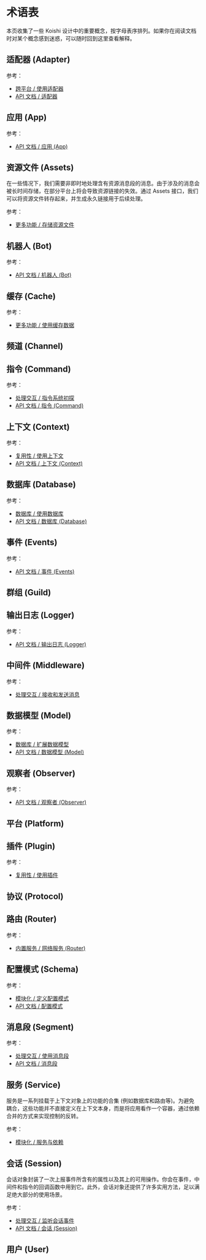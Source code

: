 # 术语表

本页收集了一些 Koishi 设计中的重要概念，按字母表序排列。如果你在阅读文档时对某个概念感到迷惑，可以随时回到这里查看解释。

## 适配器 (Adapter)

参考：

- [跨平台 / 使用适配器](../guide/adapter/)
- [API 文档 / 适配器](./core/adapter.md)

## 应用 (App)

参考：

- [API 文档 / 应用 (App)](./core/app.md)

## 资源文件 (Assets)

在一些情况下，我们需要非即时地处理含有资源消息段的消息。由于涉及的消息会被长时间存储，在部分平台上将会导致资源链接的失效。通过 Assets 接口，我们可以将资源文件转存起来，并生成永久链接用于后续处理。

参考：

- [更多功能 / 存储资源文件](./service/assets.md)

## 机器人 (Bot)

参考：

- [API 文档 / 机器人 (Bot)](./core/bot.md)

## 缓存 (Cache)

参考：

- [更多功能 / 使用缓存数据]()

## 频道 (Channel)

## 指令 (Command)

参考：

- [处理交互 / 指令系统初探](../guide/command/)
- [API 文档 / 指令 (Command)](./core/command.md)

## 上下文 (Context)

参考：

- [复用性 / 使用上下文](../guide/plugin/selector.md)
- [API 文档 / 上下文 (Context)](./core/context.md)

## 数据库 (Database)

参考：

- [数据库 / 使用数据库](../guide/database/)
- [API 文档 / 数据库 (Database)](./database/built-in.md)

## 事件 (Events)

参考：

- [API 文档 / 事件 (Events)](./core/events.md)

## 群组 (Guild)

## 输出日志 (Logger)

参考：

- [API 文档 / 输出日志 (Logger)](./utils/logger.md)

## 中间件 (Middleware)

参考：

- [处理交互 / 接收和发送消息](../guide/message/middleware.md)

## 数据模型 (Model)

参考：

- [数据库 / 扩展数据模型](../guide/database/model.md#扩展数据模型)
- [API 文档 / 数据模型 (Model)](./database/model.md)

## 观察者 (Observer)

参考：

- [API 文档 / 观察者 (Observer)](./utils/observer.md)

## 平台 (Platform)

## 插件 (Plugin)

参考：

- [复用性 / 使用插件](../guide/plugin/)

## 协议 (Protocol)

## 路由 (Router)

参考：

- [内置服务 / 网络服务 (Router)](./service/router.md)

## 配置模式 (Schema)

参考：

- [模块化 / 定义配置模式](../manual/advanced/schema.md)
- [API 文档 / 配置模式](./utils/schema.md)

## 消息段 (Segment)

参考：

- [处理交互 / 使用消息段](../guide/message/segment.md)
- [API 文档 / 消息段](./utils/segment.md)

## 服务 (Service)

服务是一系列挂载于上下文对象上的功能的合集 (例如数据库和路由等)。为避免耦合，这些功能并不直接定义在上下文本身，而是将应用看作一个容器，通过依赖合并的方式来实现控制的反转。

参考：

- [模块化 / 服务与依赖](../guide/plugin/service.md)

## 会话 (Session)

会话对象封装了一次上报事件所含有的属性以及其上的可用操作。你会在事件，中间件和指令的回调函数中用到它。此外，会话对象还提供了许多实用方法，足以满足绝大部分的使用场景。

参考：

- [处理交互 / 监听会话事件](../guide/message/session.md)
- [API 文档 / 会话 (Session)](./core/session.md)

## 用户 (User)
